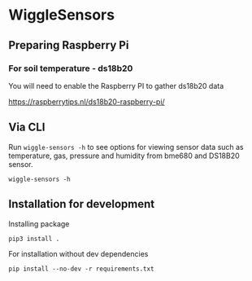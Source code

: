 # WiggleSensors

## Preparing Raspberry Pi

### For soil temperature - ds18b20

You will need to enable the Raspberry PI to gather ds18b20 data

https://raspberrytips.nl/ds18b20-raspberry-pi/

## Via CLI

Run `wiggle-sensors -h` to see options for viewing sensor data such as temperature, gas, pressure and humidity from bme680 and DS18B20 sensor.

```
wiggle-sensors -h
```

## Installation for development

Installing package
```
pip3 install .
```

For installation without dev dependencies
```
pip install --no-dev -r requirements.txt
```